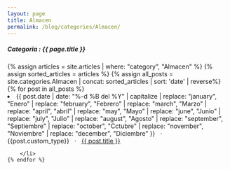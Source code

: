 ```yaml
---
layout: page
title: Almacen
permalink: /blog/categories/Almacen/
---
```


<h5> Categoria : {{ page.title }} </h5>

<div class="card card-categories-list">
    {% assign articles = site.articles | where: "category", "Almacen" %}
    {% assign sorted_articles = articles %}
    {% assign all_posts = site.categories.Almacen | concat: sorted_articles | sort: 'date' | reverse%}
    {% for post in all_posts %}
        <li class="category-posts">
            <span>
                {{ post.date | date: "%-d %B del %Y" | capitalize |
                    replace: "january", "Enero" | replace: "february", "Febrero" | replace: "march", "Marzo" |
                    replace: "april", "abril" | replace: "may", "Mayo" | replace: "june", "Junio" | replace: "july",
                    "Julio" | replace: "august", "Agosto" | replace: "september", "Septiembre" | replace: "october", "Cctubre" |
                    replace: "november", "Noviembre" | replace: "december", "Diciembre" }}
            </span> &nbsp; · &nbsp;
            <span class="post-type">{{post.custom_type}}</span> &nbsp; · &nbsp;
            <a href="{{ post.url }}">{{ post.title }}</a>
            
        </li>
    {% endfor %}
</div>
